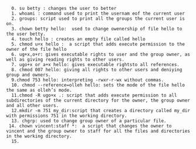       0. su betty : changes the user to better
      1. whoami : command used to print the usernam eof the current user
      2. groups: script used to print all the groups the current user is on.
      3. chown betty hello:  used to change owenership of file hello to the user betty.
      4. touch hello : creates an empty file called hello
      5. chmod u+x hello :  a script that adds execute permission to the owner of the file hello
      6. ug+x,o+r: gives executable rights to user and the group owner, as well as giving reading rights to other users.
      7. ugo+x or a+x hello: gives executable rightsto all references.
      8. chmod 007 hello: giving all rights to other users and deniying group and owners.
      9.chmod 753 hello: interpreting -rwxr-r-wx without commas.
      10. chmod --reference=olleh hello: sets the mode of the file hello the same as olleh’s mode.
      11.chmod -R ugo+x .: script that adds execute permission to all subdirectories of the current directory for the owner, the group owner and all other users.
      12.mkdir -m 751 my_dir:script that creates a directory called my_dir with permissions 751 in the working directory.
      13. chgrp: used to change group owner of a particular file.
     14. chown vincent:staff *:  a script that changes the owner to vincent and the group owner to staff for all the files and directories in the working directory. 
      15.
